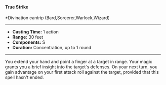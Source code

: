 #### True Strike
*Divination cantrip (Bard,Sorcerer,Warlock,Wizard)
___
- **Casting Time:** 1 action
- **Range:** 30 feet
- **Components:** S
- **Duration:** Concentration, up to 1 round
---
You extend your hand and point a finger at a target in range. Your magic grants you a brief insight into the target's defenses. On your next turn, you gain advantage on your first attack roll against the target, provided that this spell hasn't ended.
